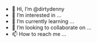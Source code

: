 - 👋 Hi, I’m @dirtydenny
- 👀 I’m interested in ...
- 🌱 I’m currently learning ...
- 💞️ I’m looking to collaborate on ...
- 📫 How to reach me ...

<!---
dirtydenny/dirtydenny is a ✨ special ✨ repository because its `README.md` (this file) appears on your GitHub profile.
You can click the Preview link to take a look at your changes.
--->
